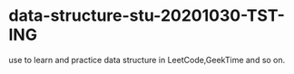 # data-structure-stu-20201030-TST-ING
use to learn and practice data structure in LeetCode,GeekTime and so on.
